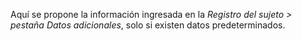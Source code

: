 Aquí se propone la información ingresada en la *Registro del sujeto > pestaña Datos adicionales*, solo si existen datos predeterminados.